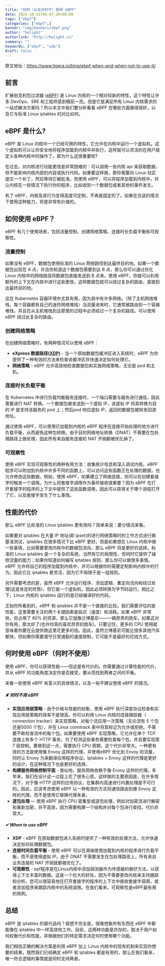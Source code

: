 ```yaml
---
title: "何时（以及何时不）使用 eBPF"
date: 2022-10-31T08:47:20+08:00
tags: ["ebpf"]
categories: ["ebpf",]
banner: "img/banners/ebpf.png"
author: "helight"
authorlink: "http://helight.cn"
summary: ""
keywords: ["ebpf", "xdp"]
draft: false
---
```


原文地址：https://www.tigera.io/blog/ebpf-when-and-when-not-to-use-it/

## 前言

扩展伯克利包过滤器 ([eBPF](https://www.tigera.io/learn/guides/ebpf)) 是 Linux 内核的一个相对较新的特性，这个特性让许多 DevOps、SRE 和工程师感到眼前一亮。但是它是满足所有 Linux 内核需求的一站式解决方案吗？所以本文中我们要分析看看 eBPF 在哪些方面做得很好，以及它与标准 Linux iptables 的对比如何。

## eBPF 是什么?

eBPF 是 Linux 内核中一个已经可用的特性，它允许在内核中运行一个虚拟机。这个虚拟机可以让你安全地将程序加载到内核中并执行，这样就可以灵活的在用户层定义各种内核中的操作了。那为什么这很重要呢?

在过去，对内核进行功能更改是非常困难的：可以调用一些内核 api 来获取数据，但不能影响内核内部的内容或执行代码。如果要这样做，那你需要向 Linux 社区提交一个补丁，然后等待它被批准。而使用 eBPF，可以将程序加载到内核中，并让内核在一些情况下执行你的程序，比如收到一个数据包或者其他的事件发生。

有了 eBPF，内核及其行为变得高度可定制，不再是固定的了。如果在合适的情况下使用这种能力，将是非常有价值的。

## 如何使用 eBPF？

eBPF 有几个使用场景，包括流量控制、创建网络策略、连接时长负载平衡和可观察性。

### 流量控制

如果没有 eBPF，数据包使用标准的 Linux 网络路径到达最终目的地。如果一个数据包出现在 A 点，并且你知道这个数据包需要到达 B 点，那么你可以通过优化 Linux 内核中的网络路径将数据包直接发送到 B 点来。使用 eBPF，你就可以利用额外的上下文在内核中进行这些更改，这样数据包就可以绕过复杂的路由，直接到达最终目的地。

这在 Kubernetes 容器环境中尤其有用，因为其中有许多网络。（除了主机网络堆栈，每个容器都有自己的迷你网络堆栈）当流量进来时，它通常被路由到一个容器堆栈，并且在从主机堆栈到达那里的过程中必须经过一个复杂的路径。可以使用 eBPF 绕过此复杂的路由。

### 创建网络策略

在创建网络策略时，有两种情况可以使用 eBPF：
-  **eXpress 数据路径([XDP](https://www.tigera.io/learn/guides/ebpf-xdp/))** - 当一个原始数据包缓冲区进入系统时，eBPF 为你提供了一种有效的方法来检查该缓冲区并快速决定如何处理它。
- **网络策略** -  eBPF 允许高效地检查数据包和实施网络策略，无论是 pod 和主机。

### 连接时长负载平衡

在 Kubernetes 中进行负载均衡服务连接时，一个端口需要与服务进行通信，因此需要进行 NAT 转换。一个数据包被发送到一个虚拟 IP，该虚拟 IP 将其转换为目的 IP 是支持该服务的 pod 上；然后pod 响应虚拟 IP，返回的数据包被转发回源地址。

通过使用 eBPF，可以使用已加载到内核的 eBPF 程序在连接开始处理的地方进行负载平衡，从而避免这种包转换。由于目的网络地址转换（DNAT）不需要在包处理路径上做处理，因此所有来自服务连接的 NAT 开销都被优化掉了。

### 可观察性

使用 eBPF 实现可观察性的两种有用方法：收集统计信息和深入调试内核。eBPF 程序可以附加到内核中许多不同的函数上，可以访问这些函数正在处理的数据，也允许修改这些数据。例如，使用 eBPF，如果建立了网络连接，则可以在创建套接字时触发一个调用。为什么将套接字调用作为事件接收很重要？因为 eBPF 在打开套接字的程序的上下文中提供了这些函数调用，因此可以获得关于哪个进程打开了它，以及套接字发生了什么事情。

## 性能的代价

那么 eBPF 比标准的 Linux iptables 更有效吗？简单来说：要分情况来看。

如果要对 iptables 在大量 IP 地址(即 ipset)的进行网络策略时的工作方式进行微基准测试，iptables 在很多情况下比 eBPF 更好。但是如果想在 Linux 内核中做一些事情，比如需要更改内核中的数据包流向，那么 eBPF 将是更好的选择。标准的 Linux iptables 是一个复杂的系统，当然有它的局限性，但同时它提供了操控流量的能力；如果你知道如何编写 iptables 规则，那么你可以做很多事情。eBPF 允许将自己的程序加载到内核中，并可以根据你的需要定制影响内核中的行为，因此它比 iptables 更灵活，因为它不局限于是一组规则。

另外需要考虑的是，虽然 eBPF 允许运行程序、添加逻辑、重定向流向和绕过处理(这是肯定的优势)，但它是一个虚拟机，因此必须转换为字节码运行。相比之下，Linux 内核的 iptables 运行的是已经编译好的代码。

正如你所看到的，eBPF 和 iptables 并不是一个直接的比较。我们需要评估的是性能，这里需要关注的两个关键因素是延迟（速度）和消耗。如果 eBPF 非常快，但占用了 80% 的资源，那么它就像兰博基尼——一辆昂贵的跑车。如果这对你有用，那太好了(也许你真的喜欢昂贵的跑车)。只要记住，更多的 CPU 使用就意味着你要在云提供商这里花更多的钱。因此，虽然兰博基尼可能比很多其他汽车都快，但如果你需要遵守日常通勤的速度限制，它可能不是最好的花钱方式。

## 何时使用 eBPF（何时不使用）

使用 eBPF，你可以获得性能——但这是有代价的。你需要通过计算性能的代价，并从 eBPF 的功能角度决定你是否接受，要从而找到两者之间的平衡。

来看一些使用 eBPF 有意义的具体情况，以及一些不建议使用 eBPF 的情况。

##### ✘ 何时不用 eBPF

- **实现应用层策略** - 由于价格与性能的权衡，使用 eBPF 执行深度协议检查和实现应用层策略的效率不是很高。你可以利用 Linux 内核的连接跟踪器（ connection tracker）来实现策略，对每个流应用一次策略（无论流有 5 个包还是5000 个包），并在 Linux conntrack 表中将其标记为允许或拒绝。不需要不断检查流中的每个包。如果要使用 eBPF 实现策略，它允许在单个 TCP 连接上有多个 HTTP 事务，为了检测这些事务需要检查每个包，并且要实现第 7 层控制。要做到这一点，需要执行 CPU 周期，这个代价非常大。一种更有效的方法是使用像 Envoy 这样的代理，并使用eBPF 优化到 Envoy 的流量，同时让 Envoy 为来翻译应用程序协议。Iptables + Envoy 这样的代理是更好的设计，在这种情况下也是更好的选择。
- **构建服务网格控制平面** - 类似地，服务网格依赖于像 Envoy 这样的代理。多年来，我们在设计这一过程上花了很多心思。这样做的主要原因是，在许多情况下，对于像 HTTP 这样的应用协议，在集群内高速进行内置处理是不可行的。因此，应该考虑使用 eBPF 以一种有效的方式将通信路由到像 Envoy 这样的代理，而不是使用它替换代理本身。
- **逐包处理** — 使用 eBPF 执行 CPU 密集型或逐包处理，例如对加密流进行解密和重新加密，并不高效，因为需要构建一个结构并对每个包进行查找，代价非常大。

##### ✔ When to use eBPF

- **XDP** -  eBPF 在原始数据包进入系统时提供了一种有效的处理方法，允许快速决定如何处理数据包。
- **连接时间负载平衡** - 使用 eBPF 可以在源端使用加载到内核的程序进行负载平衡，而不是使用虚拟 IP。由于 DNAT  不需要发生在包处理路径上，所有来自业务连接的 NAT 开销就都被优化了。
- **可观察性** - epf程序是在Linux内核中添加探测器作为传感器的极好方法，以获得上下文丰富的数据。这是一个巨大的好处，因为不需要更改内核来支持跟踪和分析。您可以很容易地在打开套接字的程序的上下文中接收套接字调用，或者添加程序来跟踪内核中的系统调用。在我们看来，可观察性是eBPF最有用的用例。


## 总结

eBPF 是 iptables 的替代品吗？我想不完全是。很难想象所有东西在 eBPF 中都能像在 iptables 中一样高效地工作。目前，这两种功能是共存的，取决于用户如何权衡代价和性能，并根据他们的特定需求决定何时使用哪个功能。

我们相信正确的解决方案是利用 eBPF 加上 Linux 内核中的现有机制来实现你想要的结果。既然我们已经确定 eBPF 和 iptables 都是有用的，那么在我们看来，唯一符合逻辑的事情就是同时支持两者。